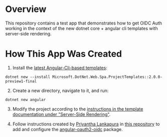 # Overview
This repository contains a test app that demonstrates how to get OIDC Auth working in the context of the new dotnet core + angular cli templates with server-side rendering.

# How This App Was Created

1. Install the [latest Angular-Cli-based templates](https://docs.microsoft.com/en-us/aspnet/core/spa/index#installation):
```
dotnet new --install Microsoft.DotNet.Web.Spa.ProjectTemplates::2.0.0-preview1-final
```
2. Create a new directory, navigate to it, and run:
```
dotnet new angular
```
3. Modify the project according to the [instructions in the template documentation under "Server-Side Rendering"](https://docs.microsoft.com/en-us/aspnet/core/spa/angular?tabs=visual-studio#server-side-rendering).

4. Follow instructions created by [Priyantha Lankapura](https://github.com/lankaapura) in [this repository](https://github.com/lankaapura/Angular-AspNetCore-Idsvr) to add and configure the [angular-oauth2-oidc](https://github.com/manfredsteyer/angular-oauth2-oidc/) package.
